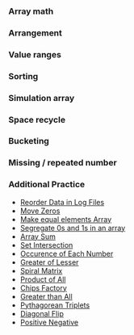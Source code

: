### Array math

### Arrangement

### Value ranges

### Sorting

### Simulation array

### Space recycle

### Bucketing

### Missing / repeated number

### Additional Practice

* [Reorder Data in Log Files](../../src/arrays/additionalPractice/reorderDataInLogFiles.go)
* [Move Zeros](../../src/arrays/additionalPractice/moveZeroes.go)
* [Make equal elements Array](../../src/arrays/additionalPractice/makeEqualElementsArray.go)
* [Segregate 0s and 1s in an array](../../src/arrays/additionalPractice/segregate0sAnd1sInAnArray.go)
* [Array Sum](../../src/arrays/additionalPractice/arraySum.go)
* [Set Intersection]()
* [Occurence of Each Number]()
* [Greater of Lesser]()
* [Spiral Matrix]()
* [Product of All]()
* [Chips Factory]()
* [Greater than All]()
* [Pythagorean Triplets]()
* [Diagonal Flip]()
* [Positive Negative]()
